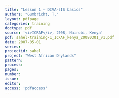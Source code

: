```yaml
---
title: "Lesson 1 – DIVA-GIS basics"
authors: "Gumbricht, T."
layout: pdfpage
categories: training
doctype: pdf
source: '<i>ICRAF</i>, 2008, Nairobi, Kenya'
pdf: sahel-training-1_ICRAF_kenya_20080301_v1.pdf
date: 2007-05-01
series:
projectid: sahel
project: "West African Drylands"
pattern:
process:
pages:
number:
issue:
editor:
access: 'pdfaccess'
---
```

